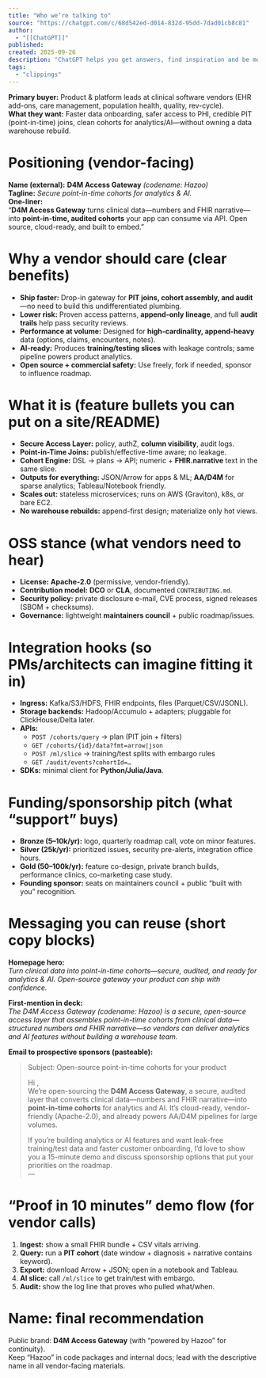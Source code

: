 ```yaml
---
title: "Who we’re talking to"
source: "https://chatgpt.com/c/68d542ed-d014-832d-95dd-7dad01cb8c81"
author:
  - "[[ChatGPT]]"
published:
created: 2025-09-26
description: "ChatGPT helps you get answers, find inspiration and be more productive. It is free to use and easy to try. Just ask and ChatGPT can help with writing, learning, brainstorming and more."
tags:
  - "clippings"
---
```

**Primary buyer:** Product & platform leads at clinical software vendors (EHR add-ons, care management, population health, quality, rev-cycle).  
**What they want:** Faster data onboarding, safer access to PHI, credible PIT (point-in-time) joins, clean cohorts for analytics/AI—without owning a data warehouse rebuild.

# Positioning (vendor-facing)

**Name (external):** **D4M Access Gateway** *(codename: Hazoo)*  
**Tagline:** *Secure point-in-time cohorts for analytics & AI.*  
**One-liner:**  
“**D4M Access Gateway** turns clinical data—numbers and FHIR narrative—into **point-in-time, audited cohorts** your app can consume via API. Open source, cloud-ready, and built to embed.”

# Why a vendor should care (clear benefits)

- **Ship faster:** Drop-in gateway for **PIT joins, cohort assembly, and audit**—no need to build this undifferentiated plumbing.
- **Lower risk:** Proven access patterns, **append-only lineage**, and full **audit trails** help pass security reviews.
- **Performance at volume:** Designed for **high-cardinality, append-heavy** data (options, claims, encounters, notes).
- **AI-ready:** Produces **training/testing slices** with leakage controls; same pipeline powers product analytics.
- **Open source + commercial safety:** Use freely, fork if needed, sponsor to influence roadmap.

# What it is (feature bullets you can put on a site/README)

- **Secure Access Layer:** policy, authZ, **column visibility**, audit logs.
- **Point-in-Time Joins:** publish/effective-time aware; no leakage.
- **Cohort Engine:** DSL → plans → API; numeric + **FHIR.narrative** text in the same slice.
- **Outputs for everything:** JSON/Arrow for apps & ML; **AA/D4M** for sparse analytics; Tableau/Notebook friendly.
- **Scales out:** stateless microservices; runs on AWS (Graviton), k8s, or bare EC2.
- **No warehouse rebuilds:** append-first design; materialize only hot views.

# OSS stance (what vendors need to hear)

- **License:** **Apache-2.0** (permissive, vendor-friendly).
- **Contribution model:** **DCO** or **CLA**, documented `CONTRIBUTING.md`.
- **Security policy:** private disclosure e-mail, CVE process, signed releases (SBOM + checksums).
- **Governance:** lightweight **maintainers council** + public roadmap/issues.

# Integration hooks (so PMs/architects can imagine fitting it in)

- **Ingress:** Kafka/S3/HDFS, FHIR endpoints, files (Parquet/CSV/JSONL).
- **Storage backends:** Hadoop/Accumulo + adapters; pluggable for ClickHouse/Delta later.
- **APIs:**
	- `POST /cohorts/query` → plan (PIT join + filters)
	- `GET /cohorts/{id}/data?fmt=arrow|json`
	- `POST /ml/slice` → training/test splits with embargo rules
	- `GET /audit/events?cohortId=…`
- **SDKs:** minimal client for **Python/Julia/Java**.

# Funding/sponsorship pitch (what “support” buys)

- **Bronze (5–10k/yr):** logo, quarterly roadmap call, vote on minor features.
- **Silver (25k/yr):** prioritized issues, security pre-alerts, integration office hours.
- **Gold (50–100k/yr):** feature co-design, private branch builds, performance clinics, co-marketing case study.
- **Founding sponsor:** seats on maintainers council + public “built with you” recognition.

# Messaging you can reuse (short copy blocks)

**Homepage hero:**  
*Turn clinical data into point-in-time cohorts—secure, audited, and ready for analytics & AI. Open-source gateway your product can ship with confidence.*

**First-mention in deck:**  
*The D4M Access Gateway (codename: Hazoo) is a secure, open-source access layer that assembles point-in-time cohorts from clinical data—structured numbers and FHIR narrative—so vendors can deliver analytics and AI features without building a warehouse team.*

**Email to prospective sponsors (pasteable):**

> Subject: Open-source point-in-time cohorts for your product
> 
> Hi <Name>,  
> We’re open-sourcing the **D4M Access Gateway**, a secure, audited layer that converts clinical data—numbers and FHIR narrative—into **point-in-time cohorts** for analytics and AI. It’s cloud-ready, vendor-friendly (Apache-2.0), and already powers AA/D4M pipelines for large volumes.
> 
> If you’re building analytics or AI features and want leak-free training/test data and faster customer onboarding, I’d love to show you a 15-minute demo and discuss sponsorship options that put your priorities on the roadmap.  
> — <You>

# “Proof in 10 minutes” demo flow (for vendor calls)

1. **Ingest:** show a small FHIR bundle + CSV vitals arriving.
2. **Query:** run a **PIT cohort** (date window + diagnosis + narrative contains keyword).
3. **Export:** download Arrow + JSON; open in a notebook and Tableau.
4. **AI slice:** call `/ml/slice` to get train/test with embargo.
5. **Audit:** show the log line that proves who pulled what/when.

# Name: final recommendation

Public brand: **D4M Access Gateway** (with “powered by Hazoo” for continuity).  
Keep “Hazoo” in code packages and internal docs; lead with the descriptive name in all vendor-facing materials.